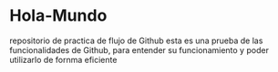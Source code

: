 # Hola-Mundo
repositorio de practica de flujo de Github
esta es una prueba de las funcionalidades de Github, para entender 
su funcionamiento y poder utilizarlo de fornma eficiente
